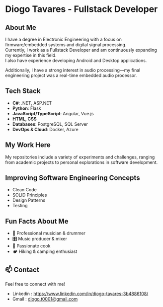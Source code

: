 # Diogo Tavares - Fullstack Developer  

## About Me  
I have a degree in Electronic Engineering with a focus on firmware/embedded systems and digital signal processing.  
Currently, I work as a Fullstack Developer and am continuously expanding my expertise in this field.  
I also have experience developing Android and Desktop applications.  

Additionally, I have a strong interest in audio processing—my final engineering project was a real-time embedded audio processor.  

## Tech Stack  
- **C#**: .NET, ASP.NET  
- **Python**: Flask  
- **JavaScript/TypeScript**: Angular, Vue.js  
- **HTML, CSS**  
- **Databases**: PostgreSQL, SQL Server  
- **DevOps & Cloud**: Docker, Azure  

## My Work Here  
My repositories include a variety of experiments and challenges, ranging from academic projects to personal explorations in software development.

## Improving Software Engineering Concepts  
- Clean Code  
- SOLID Principles  
- Design Patterns  
- Testing  

## Fun Facts About Me  
- 🎵 Professional musician & drummer  
- 🎛️ Music producer & mixer  
- 🍳 Passionate cook  
- 🏕️ Hiking & camping enthusiast  

## 📫 Contact  
Feel free to connect with me!  

  - Linkedin : https://www.linkedin.com/in/diogo-tavares-3b4886108/
  - Gmail : diogo.t0001@gmail.com
 
 
